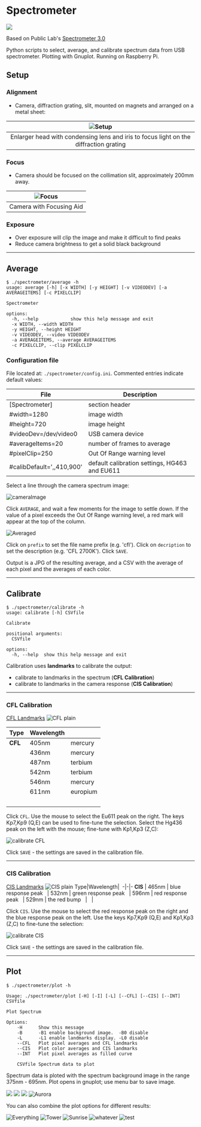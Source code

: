 # Spectrometer
![](images/intensity2.png)

Based on Public Lab's [Spectrometer 3.0](https://publiclab.org/notes/abdul/10-13-2016/desktop-spectrometry-starter-kit-3-0-instructions)

Python scripts to select, average, and calibrate spectrum data from USB spectrometer. Plotting with Gnuplot.  Running on Raspberry Pi.

## Setup

### Alignment
- Camera, diffraction grating, slit, mounted on magnets and arranged on a metal sheet:

| ![Setup](images/setup.JPG) |
|:-:|	
| Enlarger head with condensing lens and iris to focus light on the diffraction grating

### Focus
- Camera should be focused on the collimation slit, approximately 200mm away.

| ![Focus](images/focusingAid.png) |
|:-:|
| Camera with Focusing Aid |
### Exposure
- Over exposure will clip the image and make it difficult to find peaks
- Reduce camera brightness to get a solid black background

---
## Average


```
$ ./spectrometer/average -h
usage: average [-h] [-x WIDTH] [-y HEIGHT] [-v VIDEODEV] [-a AVERAGEITEMS] [-c PIXELCLIP]

Spectrometer

options:
  -h, --help            show this help message and exit
  -x WIDTH, --width WIDTH
  -y HEIGHT, --height HEIGHT
  -v VIDEODEV, --video VIDEODEV
  -a AVERAGEITEMS, --average AVERAGEITEMS
  -c PIXELCLIP, --clip PIXELCLIP
```

### Configuration file 

File located at: `./spectrometer/config.ini`.  Commented entries indicate default values:

File | Description
-|-
[Spectrometer] | section header
#width=1280 | image width
#height=720 | image height
#videoDev=/dev/video0 | USB camera device
#averageItems=20 | number of frames to average
#pixelClip=250 | Out Of Range warning level
#calibDefault=',,410,900' | default calibration settings, HG463 and EU611




Select a line through the camera spectrum image:  

![cameraImage](images/camImage.png)

Click `AVERAGE`, and wait a few moments for the image to settle down.  If the value of a pixel exceeds the Out Of Range warning level, a red mark will appear at the top of the column.


![Averaged](images/spectralAverage.png)

Click on `prefix` to set the file name prefix (e.g. 'cfl').  Click on `decription` to set the description (e.g. 'CFL 2700K').  Click `SAVE`.

Output is a JPG of the resulting average, and a CSV with the average of each pixel and the averages of each color. 

---
## Calibrate

```
$ ./spectrometer/calibrate -h
usage: calibrate [-h] CSVfile

Calibrate

positional arguments:
  CSVfile

options:
  -h, --help  show this help message and exit
```

Calibration uses __landmarks__ to calibrate the output:
- calibrate to landmarks in the spectrum (__CFL Calibration__)
- calibrate to landmarks in the camera response (__CIS Calibration__)



---
### CFL Calibration

[CFL Landmarks](https://commons.wikimedia.org/wiki/File:Fluorescent_lighting_spectrum_peaks_labelled.svg)
![CFL plain](images/cfl-plain.png)

 Type|Wavelength|&nbsp;
 -|-|-
 __CFL__ | 405nm | mercury
 &nbsp; | 436nm | mercury
 &nbsp; | 487nm | terbium
 &nbsp; | 542nm | terbium
 &nbsp; | 546nm | mercury
 &nbsp; | 611nm | europium
 &nbsp; | &nbsp; | &nbsp;

Click `CFL`.  Use the mouse to select the Eu611 peak on the right.  The keys Kp7,Kp9 (Q,E) can be used to fine-tune the selection.  Select the Hg436 peak on the left with the mouse; fine-tune with Kp1,Kp3 (Z,C):

![calibrate CFL](images/calibCFL.png)

Click `SAVE` - the settings are saved in the calibration file.

---
### CIS Calibration

[CIS Landmarks](https://photo.stackexchange.com/questions/122037/why-do-typical-imaging-sensor-colour-filter-spectral-responses-differ-so-much-fr)
![CIS plain](images/cis-plain.png)
 Type|Wavelength|&nbsp;
 -|-|-
 __CIS__ | 465nm | blue response peak
 &nbsp; | 532nm | green response peak
 &nbsp; | 596nm | red response peak
 &nbsp; | 529nm | the red bump
&nbsp; | &nbsp; | &nbsp;


Click `CIS`. Use the mouse to select the red response peak on the right and the blue response peak on the left.  Use the keys Kp7,Kp9 (Q,E) and Kp1,Kp3 (Z,C) to fine-tune the selection:

![calibrate CIS](images/calibCIS.png)

Click `SAVE` - the settings are saved in the calibration file.



---
## Plot

```
$ ./spectrometer/plot -h

Usage: ./spectrometer/plot [-H] [-I] [-L] [--CFL] [--CIS] [--INT] CSVfile

Plot Spectrum

Options:
    -H      Show this message
    -B      -B1 enable background image.  -B0 disable
    -L      -L1 enable landmarks display. -L0 disable
    --CFL   Plot pixel averages and CFL landmarks
    --CIS   Plot color averages and CIS landmarks
    --INT   Plot pixel averages as filled curve

    CSVfile Spectrum data to plot
```
Spectrum data is ploted with the spectrum background image in the range 375nm - 695nm.  Plot opens in gnuplot; use menu bar to save image.



![](images/uv-spectrum-20230106-113618-plot.png)
![](images/air-spectrum-20181215-164105-plot.png)
![](images/cfl-spectrum-20181215-123051-plot.png)
![Aurora](images/aurora.png)

You can also combine the plot options for different results:

![Everything](images/everything.png)
![Tower](images/tower.png)
![Sunrise](images/sunrise4.png)
![whatever](images/spectrum0.png)
![test](images/intensity-0.png)